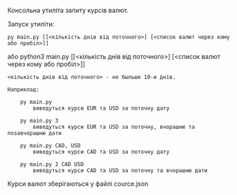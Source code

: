 Консольна утиліта запиту курсів валют.


Запуск утиліти:
    
    py main.py [[<кількість днів від поточного>] [<список валют через кому або пробіл>]]
  або
    python3 main.py [[<кількість днів від поточного>] [<список валют через кому або пробіл>]]

    <кількість днів від поточного> - не быльше 10-и днів.

    Наприклад:

        py main.py
            виведуться курси EUR та USD за поточну дату

        py main.py 3
            виведуться курси EUR та USD за поточну, вчорашню та позавчорашню дати

        py main.py CAD, USD
            виведуться курси CAD та USD за поточну дату

        py main.py 2 CAD USD
            виведуться курси CAD та USD за поточну та вчорашню дати

Курси валют зберігаються у файлі  cource.json

